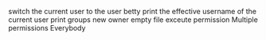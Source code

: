 switch the current user to the user betty
print the effective username of the current user
print groups
new owner
empty file
exceute permission
Multiple permissions
Everybody
